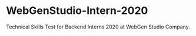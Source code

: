 # WebGenStudio-Intern-2020
Technical Skills Test for Backend Interns 2020 at WebGen Studio  Company.

